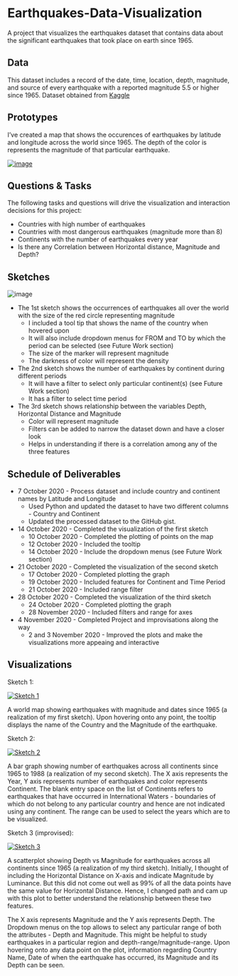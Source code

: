 # Earthquakes-Data-Visualization
A project that visualizes the earthquakes dataset that contains data about the significant earthquakes that took place on earth since 1965.

## Data

This dataset includes a record of the date, time, location, depth, magnitude, and source of every earthquake with a reported magnitude 5.5 or higher since 1965. Dataset obtained from [Kaggle](https://www.kaggle.com/usgs/earthquake-database)

## Prototypes

I’ve created a map that shows the occurences of earthquakes by latitude and longitude across the world since 1965. The depth of the color is represents the magnitude of that particular earthquake.

[![image](https://user-images.githubusercontent.com/29768921/94610836-e2395b80-026e-11eb-9694-10472cf9d7f6.png)](https://vizhub.com/evarun22/ab189a6d9b994a63bd2dff2983a7d9af)


## Questions & Tasks

The following tasks and questions will drive the visualization and interaction decisions for this project:

 * Countries with high number of earthquakes 
 * Countries with most dangerous earthquakes (magnitude more than 8)
 * Continents with the number of earthquakes every year
 * Is there any Correlation between Horizontal distance, Magnitude and Depth?

## Sketches

![image](https://user-images.githubusercontent.com/29768921/94611305-8c18e800-026f-11eb-91a6-f80319772f6e.png)

* The 1st sketch shows the occurrences of earthquakes all over the world with the size of the red circle representing magnitude
  * I included a tool tip that shows the name of the country when hovered upon
  * It will also include dropdown menus for FROM and TO by which the period can be selected (see Future Work section)
  * The size of the marker will represent magnitude
  * The darkness of color will represent the density
* The 2nd sketch shows the number of earthquakes by continent during different periods
  * It will have a filter to select only particular continent(s) (see Future Work section)
  * It has a filter to select time period
* The 3rd sketch shows relationship between the variables Depth, Horizontal Distance and Magnitude
  * Color will represent magnitude
  * Filters can be added to narrow the dataset down and have a closer look
  * Helps in understanding if there is a correlation among any of the three features

## Schedule of Deliverables

* 7 October 2020 - Process dataset and include country and continent names by Latitude and Longitude
  * Used Python and updated the dataset to have two different columns - Country and Continent
  * Updated the processed dataset to the GitHub gist.
* 14 October 2020 - Completed the visualization of the first sketch
  * 10 October 2020 - Completed the plotting of points on the map
  * 12 October 2020 - Included the tooltip
  * 14 October 2020 - Include the dropdown menus (see Future Work section)
* 21 October 2020 - Completed the visualization of the second sketch
  * 17 October 2020 - Completed plotting the graph
  * 19 October 2020 - Included features for Continent and Time Period
  * 21 October 2020 - Included range filter
* 28 October 2020 - Completed the visualization of the third sketch
  * 24 October 2020 - Completed plotting the graph
  * 28 November 2020 - Included filters and range for axes
* 4 November 2020 - Completed Project and improvisations along the way 
  * 2 and 3 November 2020 - Improved the plots and make the visualizations more appeaing and interactive

## Visualizations
Sketch 1:

[![Sketch 1](https://user-images.githubusercontent.com/29768921/97827716-13081880-1c93-11eb-9a24-f8d412b6ea15.PNG)](https://vizhub.com/evarun22/ab189a6d9b994a63bd2dff2983a7d9af?edit=files&file=useData.js&mode=full)

A world map showing earthquakes with magnitude and dates since 1965 (a realization of my first sketch). Upon hovering onto any point, the tooltip displays the name of the Country and the Magnitude of the earthquake.

Sketch 2:

[![Sketch 2](https://user-images.githubusercontent.com/29768921/97827736-22876180-1c93-11eb-9315-12bda71c1e1b.PNG)](https://vizhub.com/evarun22/24f9c60769ab42b1a0f8e62e75aaff9d?edit=files&file=README.md&mode=full)

A bar graph showing number of earthquakes across all continents since 1965 to 1988 (a realization of my second sketch). The X axis represents the Year, Y axis represents number of earthquakes and color represents Continent. The blank entry space on the list of Continents refers to earthquakes that have occurred in International Waters - boundaries of which do not belong to any particular country and hence are not indicated using any continent.
The range can be used to select the years which are to be visualized.

Sketch 3 (improvised):

[![Sketch 3](https://user-images.githubusercontent.com/29768921/97827758-303ce700-1c93-11eb-87ff-38919d1f70fa.PNG)](https://vizhub.com/evarun22/91091303ebcc4c5f9022c0605eedd0bf?edit=files&file=index.html&mode=full)

A scatterplot showing Depth vs Magnitude for earthquakes across all continents since 1965 (a realization of my third sketch). Initially, I thought of including the Horizontal Distance on X-axis and indicate Magnitude by Luminance. But this did not come out well as 99% of all the data points have the same value for Horizontal Distance. Hence, I changed path and cam up with this plot to better understand the relationship between these two features.

The X axis represents Magnitude and the Y axis represents Depth. The Dropdown menus on the top allows to select any particular range of both the attributes - Depth and Magnitude. This might be helpful to study earthquakes in a particular region and depth-range/magnitude-range. Upon hovering onto any data point on the plot, information regarding Country Name, Date of when the earthquake has occurred, its Magnitude and its Depth can be seen. 
